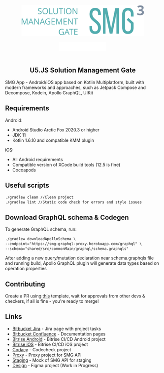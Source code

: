 <br/>
<div align="center">
  <img src="docs/images/smg_logo.png" height="100px"/>
</div>
<br/>
<div align="center">
  <img src="docs/images/itechart_logo.png" height="30px"/>
</div>
<br/>
<div align="center">
  <h2>U5.JS Solution Management Gate</h2>
</div>

SMG App - Android/iOS app based on Kotlin Multiplatform, built with modern frameworks and approaches, such as Jetpack Compose and Decompose, Kodein, Apollo GraphQL, UIKit

## Requirements
Android:
- Android Studio Arctic Fox 2020.3 or higher
- JDK 11
- Kotlin 1.6.10 and compatible KMM plugin

iOS:
- All Android requirements
- Compatible version of XCode build tools (12.5 is fine)
- Cocoapods


## Useful scripts
    ./gradlew clean //Clean project
    ./gradlew lint //Static code check for errors and style issues

## Download GraphQL schema & Codegen
  To generate GraphQL schema, run:

    ./gradlew downloadApolloSchema \
    --endpoint="https://smg-graphql-proxy.herokuapp.com/graphql" \
    --schema="shared/src/commonMain/graphql/schema.graphqls"

  After adding a new query/mutation declaration near schema.graphqls file and running build,
  Apollo GraphQL plugin will generate data types based on operation properties
  
## Contributing
Create a PR using [this](docs/pull_request_template.md) template, wait for approvals from other devs & checkers, if all is fine - you're ready to merge!

## Links
- [Bitbucket Jira](https://itechart-smg.atlassian.net) - Jira page with project tasks
- [Bitbucket Confluence](https://itechart-smg.atlassian.net/wiki/spaces/SMG/pages/65785/SMG+App+Architecture) - Documentation pages
- [Bitrise Android](https://app.bitrise.io/app/f005ca26c0884ad6#/builds) - Bitrise CI/CD Android project
- [Bitrise iOS](https://app.bitrise.io/app/39af897e63f33a72#/builds ) - Bitrise CI/CD iOS project
- [Codacy](https://app.codacy.com/gh/TheLonelyAstronaut/ITA-SMG-App/dashboard?branch=dev) - Codecheck project
- [Proxy](https://github.com/TheLonelyAstronaut/ITA-SMG-Proxy) - Proxy project for SMG API
- [Staging](https://github.com/TheLonelyAstronaut/ITA-SMG-Mock-API) - Mock of SMG API for staging
- [Design](https://www.figma.com/file/eEsJ0WJqG5xRczdYtMr7BG/iTA-SMG-Mobile) - Figma project (Work in Progress)